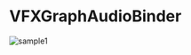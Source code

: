 # VFXGraphAudioBinder
![sample1](https://user-images.githubusercontent.com/25942568/107145377-62da3800-6984-11eb-804f-46496520996a.gif)
